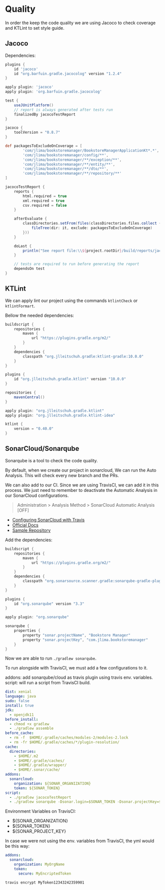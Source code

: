 # Quality

In order the keep the code quality we are using Jacoco to check coverage and KTLint to set style guide.

## Jacoco

Dependencies:

```groovy
plugins {
    id 'jacoco'
    id "org.barfuin.gradle.jacocolog" version "1.2.4"
}

apply plugin: 'jacoco'
apply plugin: 'org.barfuin.gradle.jacocolog'

test {
    useJUnitPlatform()
    // report is always generated after tests run
    finalizedBy jacocoTestReport
}

jacoco {
    toolVersion = "0.8.7"
}

def packagesToExcludeOnCoverage = [
        'com/jlima/bookstoremanager/BookstoreManagerApplicationKt*.*',
        'com/jlima/bookstoremanager/config/**',
        'com/jlima/bookstoremanager/**/exception/**',
        'com/jlima/bookstoremanager/**/entity/**',
        'com/jlima/bookstoremanager/**/dto/**',
        'com/jlima/bookstoremanager/**/repository/**'
]

jacocoTestReport {
    reports {
        html.required = true
        xml.required = true
        csv.required = false
    }

    afterEvaluate {
        classDirectories.setFrom(files(classDirectories.files.collect {
            fileTree(dir: it, exclude: packagesToExcludeOnCoverage)
        }))
    }

    doLast {
        println("See report file:\\${project.rootDir}/build/reports/jacoco/test/html/index.html")
    }

    // tests are required to run before generating the report
    dependsOn test
}
```

## KTLint

We can apply lint our project using the commands `ktlintCheck` or `ktlintFormart`.

Bellow the needed dependencies:

```groovy
buildscript {
    repositories {
        maven {
            url "https://plugins.gradle.org/m2/"
        }
    }
    dependencies {
        classpath "org.jlleitschuh.gradle:ktlint-gradle:10.0.0"
    }
}

plugins {
    id "org.jlleitschuh.gradle.ktlint" version "10.0.0"
}

repositories {
    mavenCentral()
}

apply plugin: "org.jlleitschuh.gradle.ktlint"
apply plugin: "org.jlleitschuh.gradle.ktlint-idea"

ktlint {
    version = "0.40.0"
}
```

## SonarCloud/Sonarqube

Sonarqube is a tool to check the code quality.

By default, when we create our project in sonarcloud, We can run the Auto Analysis. This will check every new branch and
the PRs.

We can also add to our CI. Since we are using TravisCI, we can add it in this process. We just need to remember to deactivate the
Automatic Analysis in our SonarCloud configurations.

> Administration > Analysis Method > SonarCloud Automatic Analysis [OFF]

- [Configuring SonarCloud with Travis](https://community.sonarsource.com/t/how-to-configure-upload-coverage-reports-to-sonarcloud-io/24618)
- [Official Docs](https://plugins.gradle.org/plugin/org.sonarqube)
- [Sample Repository](https://github.com/SonarSource/sq-com_example_java-gradle-travis)

Add the dependencies:

```groovy
buildscript {
    repositories {
        maven {
            url "https://plugins.gradle.org/m2/"
        }
    }
    dependencies {
        classpath "org.sonarsource.scanner.gradle:sonarqube-gradle-plugin:3.3"
    }
}

plugins {
    id "org.sonarqube" version "3.3"
}

apply plugin: "org.sonarqube"

sonarqube {
    properties {
        property "sonar.projectName", "Bookstore Manager"
        property "sonar.projectKey", "com.jlima.bookstoremanager"
    }
}
```

Now we are able to run `./gradlew sonarqube`.

To run alongside with TravisCI, we must add a few configurations to it.

addons: add sonarqube/cloud as travis plugin using travis env. variables. script: will run a script from TravisCI build.

```yaml
dist: xenial
language: java
sudo: false
install: true
jdk:
  - openjdk11
before_install:
  - chmod +x gradlew
  - ./gradlew assemble
before_cache:
  - rm -f  $HOME/.gradle/caches/modules-2/modules-2.lock
  - rm -fr $HOME/.gradle/caches/*/plugin-resolution/
cache:
  directories:
    - $HOME/.m2
    - $HOME/.gradle/caches/
    - $HOME/.gradle/wrapper/
    - $HOME/.sonar/cache/
addons:
  sonarcloud:
    organization: ${SONAR_ORGANIZATION}
    token: ${SONAR_TOKEN}
script:
  - ./gradlew jacocoTestReport
  - ./gradlew sonarqube -Dsonar.login=$SONAR_TOKEN -Dsonar.projectKey=$SONAR_PROJECT_KEY
```

Environment Variables on TravisCI:
- ${SONAR_ORGANIZATION}
- ${SONAR_TOKEN}
- ${SONAR_PROJECT_KEY}

In case we were not using the env. variables from TravisCI, the yml would be this way:

```yaml
addons:
  sonarcloud:
    organization: MyOrgName
    token:
      secure: MyEncriptedToken
```

```shell
travis encrypt MyToken12343242359901
```